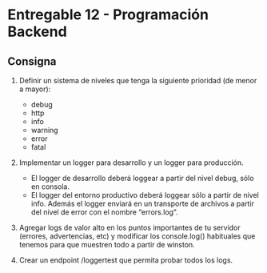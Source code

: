 # Entregable 12 - Programación Backend

## Consigna

1. Definir un sistema de niveles que tenga la siguiente prioridad (de menor a mayor):

   -  debug
   -  http
   -  info
   -  warning
   -  error
   -  fatal

2. Implementar un logger para desarrollo y un logger para producción.

   -  El logger de desarrollo deberá loggear a partir del nivel debug, sólo en consola.
   -  El logger del entorno productivo deberá loggear sólo a partir de nivel info. Además el logger enviará en un transporte de archivos a partir del nivel de error con el nombre “errors.log”.

3. Agregar logs de valor alto en los puntos importantes de tu servidor (errores, advertencias, etc) y modificar los console.log() habituales que tenemos para que muestren todo a partir de winston.

4. Crear un endpoint /loggertest que permita probar todos los logs.
